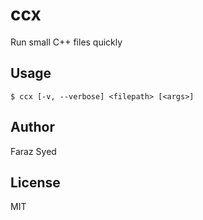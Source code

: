 # ccx
Run small C++ files quickly

## Usage

```
$ ccx [-v, --verbose] <filepath> [<args>]
```

## Author
Faraz Syed

## License
MIT
